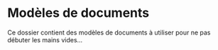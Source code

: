 Modèles de documents
====================

Ce dossier contient des modèles de documents à utiliser pour ne pas débuter les
mains vides...
